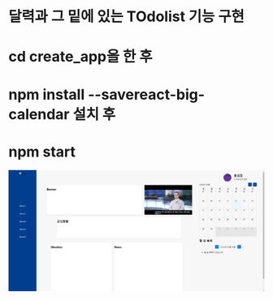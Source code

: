 # 달력과 그 밑에 있는 TOdolist 기능 구현

# cd create_app을 한 후

# npm install --savereact-big-calendar 설치 후

# npm start

<img src="캘린더 기능.png" alt="캘린더 모습" />
